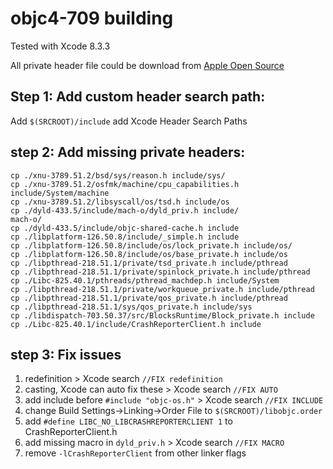 # objc4-709 building

Tested with Xcode 8.3.3

All private header file could be download from [Apple Open Source](https://opensource.apple.com/release/macos-10124.html)

## Step 1: Add custom header search path:

Add ```$(SRCROOT)/include``` add Xcode Header Search Paths

## step 2: Add missing private headers:

```
cp ./xnu-3789.51.2/bsd/sys/reason.h include/sys/
cp ./xnu-3789.51.2/osfmk/machine/cpu_capabilities.h include/System/machine
cp ./xnu-3789.51.2/libsyscall/os/tsd.h include/os
cp ./dyld-433.5/include/mach-o/dyld_priv.h include/
mach-o/
cp ./dyld-433.5/include/objc-shared-cache.h include
cp ./libplatform-126.50.8/include/_simple.h include
cp ./libplatform-126.50.8/include/os/lock_private.h include/os/
cp ./libplatform-126.50.8/include/os/base_private.h include/os
cp ./libpthread-218.51.1/private/tsd_private.h include/pthread
cp ./libpthread-218.51.1/private/spinlock_private.h include/pthread
cp ./Libc-825.40.1/pthreads/pthread_machdep.h include/System
cp ./libpthread-218.51.1/private/workqueue_private.h include/pthread
cp ./libpthread-218.51.1/private/qos_private.h include/pthread
cp ./libpthread-218.51.1/sys/qos_private.h include/sys
cp ./libdispatch-703.50.37/src/BlocksRuntime/Block_private.h include
cp ./Libc-825.40.1/include/CrashReporterClient.h include
```

## step 3: Fix issues

1. redefinition > Xcode search ```//FIX redefinition```
2. casting, Xcode can auto fix these >  Xcode search ```//FIX AUTO```
3. add include before ```#include "objc-os.h"``` > Xcode search ```//FIX INCLUDE```
4. change Build Settings->Linking->Order File to ```$(SRCROOT)/libobjc.order```
5. add `#define LIBC_NO_LIBCRASHREPORTERCLIENT 1` to CrashReporterClient.h
6. add missing macro in ```dyld_priv.h``` > Xcode search ```//FIX MACRO```
7. remove ```-lCrashReporterClient``` from other linker flags

